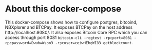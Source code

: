 # About this docker-compose

This docker-compose shows how to configure postgres, bitcoind, NBXplorer and BTCPay.
It exposes BTCPay on the host address http://localhost:8080/.
It also exposes Bitcoin Core RPC which you can access through port 8081 `bitcoin-cli -regtest -rpcport=8081 -rpcpassword=DwubwWsoo3 -rpcuser=ceiwHEbqWI83 getblockcount`.